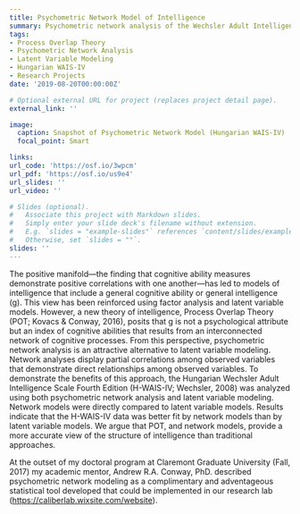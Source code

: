 ```yaml
---
title: Psychometric Network Model of Intelligence
summary: Psychometric network analysis of the Wechsler Adult Intelligence Scale. Publication accepted by Journal of Intelligence (2019) 
tags:
- Process Overlap Theory
- Psychometric Network Analysis
- Latent Variable Modeling
- Hungarian WAIS-IV
- Research Projects
date: '2019-08-20T00:00:00Z'

# Optional external URL for project (replaces project detail page).
external_link: ''

image:
  caption: Snapshot of Psychometric Network Model (Hungarian WAIS-IV)
  focal_point: Smart

links:
url_code: 'https://osf.io/3wpcm'
url_pdf: 'https://osf.io/us9e4'
url_slides: ''
url_video: ''

# Slides (optional).
#   Associate this project with Markdown slides.
#   Simply enter your slide deck's filename without extension.
#   E.g. `slides = "example-slides"` references `content/slides/example-slides.md`.
#   Otherwise, set `slides = ""`.
slides: ''
---
```


The positive manifold—the finding that cognitive ability measures demonstrate positive correlations with one another—has led to models of intelligence that include a general cognitive ability or general intelligence (g). This view has been reinforced using factor analysis and latent variable models. However, a new theory of intelligence, Process Overlap Theory (POT; Kovacs & Conway, 2016), posits that g is not a psychological attribute but an index of cognitive abilities that results from an interconnected network of cognitive processes. From this perspective, psychometric network analysis is an attractive alternative to latent variable modeling. Network analyses display partial correlations among observed variables that demonstrate direct relationships among observed variables. To demonstrate the benefits of this approach, the Hungarian Wechsler Adult Intelligence Scale Fourth Edition (H-WAIS-IV; Wechsler, 2008) was analyzed using both psychometric network analysis and latent variable modeling. Network models were directly compared to latent variable models. Results indicate that the H-WAIS-IV data was better fit by network models than by latent variable models. We argue that POT, and network models, provide a more accurate view of the structure of intelligence than traditional approaches.

At the outset of my doctoral program at Claremont Graduate University (Fall, 2017) my academic mentor, Andrew R.A. Conway, PhD. described psychometric network modeling as a complimentary and adventageous statistical tool developed that could be implemented in our research lab (https://caliberlab.wixsite.com/website). 